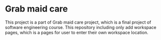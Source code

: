# Grab maid care

This project is a part of Grab maid care project, which is a final project of software engineering course.
This repository including only add workspace pages, which is a pages for user to enter their own workspace location.
